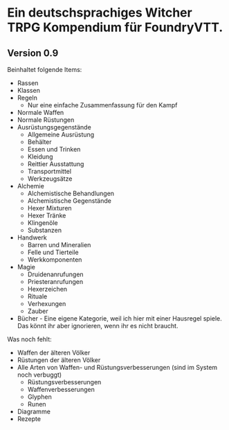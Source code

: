 # Ein deutschsprachiges Witcher TRPG Kompendium für FoundryVTT.

## Version 0.9
Beinhaltet folgende Items:
* Rassen
* Klassen
* Regeln
  * Nur eine einfache Zusammenfassung für den Kampf
* Normale Waffen
* Normale Rüstungen
* Ausrüstungsgegenstände
  * Allgemeine Ausrüstung
  * Behälter
  * Essen und Trinken
  * Kleidung
  * Reittier Ausstattung
  * Transportmittel
  * Werkzeugsätze
* Alchemie
  * Alchemistische Behandlungen
  * Alchemistische Gegenstände
  * Hexer Mixturen
  * Hexer Tränke
  * Klingenöle
  * Substanzen
* Handwerk
  * Barren und Mineralien
  * Felle und Tierteile
  * Werkkomponenten
* Magie
  * Druidenanrufungen
  * Priesteranrufungen
  * Hexerzeichen
  * Rituale
  * Verhexungen
  * Zauber
* Bücher - Eine eigene Kategorie, weil ich hier mit einer Hausregel spiele. Das könnt ihr aber ignorieren, wenn ihr es nicht braucht.

Was noch fehlt:
* Waffen der älteren Völker
* Rüstungen der älteren Völker
* Alle Arten von Waffen- und Rüstungsverbesserungen (sind im System noch verbuggt)
  * Rüstungsverbesserungen
  * Waffenverbesserungen
  * Glyphen
  * Runen
* Diagramme
* Rezepte